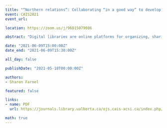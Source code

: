 ```yaml
---
title: "“Northern relations”: Collaborating “in a good way” to develop the Inuvialuit digital library metadata framework"
event: CAIS2021
event_url:

location: https://zoom.us/j/96815079086

abstract: "Digital libraries are online platforms for organizing, sharing, and providing access to resources. Ideally, they are developed by, with, and for specific user communities. Metadata frameworks, as integral components of digital libraries, should also reflect the needs and serve the interests of those communities. In this paper I report on one aspect of my doctoral research which involved working collaboratively, respectfully, and appropriately with members of the Inuvialuit community in the northwestern part of Canada to explore and articulate a culturally responsive metadata framework for their digital library of cultural resources. "

date: "2021-06-09T15:00:00Z"
date_end: "2021-06-09T15:30:00Z"

all_day: false

publishDate: "2021-05-18T00:00:00Z"

authors:
- Sharon Farnel

featured: false

links:
- name: PDF
  url: https://journals.library.ualberta.ca/ojs.cais-acsi.ca/index.php/cais-asci/article/view/1192/1031

math: true
---
```

